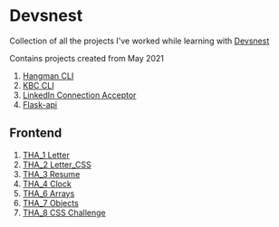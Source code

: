 # Devsnest

Collection of all the projects I've worked while learning with [Devsnest](https://www.devsnest.in/) 

Contains projects created from May 2021
1. [Hangman CLI](hangman/)
2. [KBC CLI](kbc/)
3. [LinkedIn Connection Acceptor](linkedin_connection_acceptor/)
4. [Flask-api](flask-api/)

## Frontend  
1. [THA_1 Letter](Frontend/THA_1/)
2. [THA_2 Letter_CSS](Frontend/THA_2/)
3. [THA_3 Resume](Frontend/THA_3/)
4. [THA_4 Clock](Frontend/THA_4/)
5. [THA_6 Arrays](Frontend/THA_6/)
6. [THA_7 Objects](Frontend/THA_7/)
7. [THA_8 CSS Challenge](Frontend/THA_8/)

